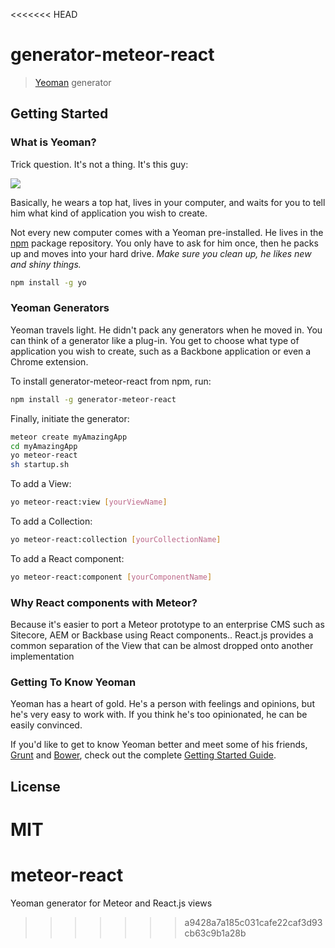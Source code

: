 <<<<<<< HEAD
# generator-meteor-react

> [Yeoman](http://yeoman.io) generator


## Getting Started

### What is Yeoman?

Trick question. It's not a thing. It's this guy:

![](http://i.imgur.com/JHaAlBJ.png)

Basically, he wears a top hat, lives in your computer, and waits for you to tell him what kind of application you wish to create.

Not every new computer comes with a Yeoman pre-installed. He lives in the [npm](https://npmjs.org) package repository. You only have to ask for him once, then he packs up and moves into your hard drive. *Make sure you clean up, he likes new and shiny things.*

```bash
npm install -g yo
```

### Yeoman Generators

Yeoman travels light. He didn't pack any generators when he moved in. You can think of a generator like a plug-in. You get to choose what type of application you wish to create, such as a Backbone application or even a Chrome extension.

To install generator-meteor-react from npm, run:

```bash
npm install -g generator-meteor-react
```

Finally, initiate the generator:

```bash
meteor create myAmazingApp
cd myAmazingApp
yo meteor-react
sh startup.sh
```



To add a View:

```bash
yo meteor-react:view [yourViewName]
```

To add a Collection:

```bash
yo meteor-react:collection [yourCollectionName]
```

To add a React component:

```bash
yo meteor-react:component [yourComponentName]
```


### Why React components with Meteor?

Because it's easier to port a Meteor prototype to an enterprise CMS such as Sitecore, AEM or Backbase using React components.. React.js provides a common separation of the View that can be almost dropped onto another implementation



### Getting To Know Yeoman

Yeoman has a heart of gold. He's a person with feelings and opinions, but he's very easy to work with. If you think he's too opinionated, he can be easily convinced.

If you'd like to get to know Yeoman better and meet some of his friends, [Grunt](http://gruntjs.com) and [Bower](http://bower.io), check out the complete [Getting Started Guide](https://github.com/yeoman/yeoman/wiki/Getting-Started).


## License

MIT
=======
# meteor-react
Yeoman generator for Meteor and React.js views
>>>>>>> a9428a7a185c031cafe22caf3d93cb63c9b1a28b
